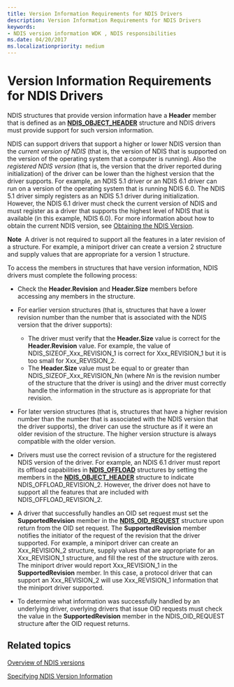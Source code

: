 ```yaml
---
title: Version Information Requirements for NDIS Drivers
description: Version Information Requirements for NDIS Drivers
keywords:
- NDIS version information WDK , NDIS responsibilities
ms.date: 04/20/2017
ms.localizationpriority: medium
---
```


# Version Information Requirements for NDIS Drivers





NDIS structures that provide version information have a **Header** member that is defined as an [**NDIS\_OBJECT\_HEADER**](/windows-hardware/drivers/ddi/ntddndis/ns-ntddndis-_ndis_object_header) structure and NDIS drivers must provide support for such version information.

NDIS can support drivers that support a higher or lower NDIS version than the *current version of NDIS* (that is, the version of NDIS that is supported on the version of the operating system that a computer is running). Also the *registered NDIS version* (that is, the version that the driver reported during initialization) of the driver can be lower than the highest version that the driver supports. For example, an NDIS 5.1 driver or an NDIS 6.1 driver can run on a version of the operating system that is running NDIS 6.0. The NDIS 5.1 driver simply registers as an NDIS 5.1 driver during initialization. However, the NDIS 6.1 driver must check the current version of NDIS and must register as a driver that supports the highest level of NDIS that is available (in this example, NDIS 6.0). For more information about how to obtain the current NDIS version, see [Obtaining the NDIS Version](obtaining-the-ndis-version.md).

**Note**  A driver is not required to support all the features in a later revision of a structure. For example, a miniport driver can create a version 2 structure and supply values that are appropriate for a version 1 structure.

 

To access the members in structures that have version information, NDIS drivers must complete the following process:

-   Check the **Header.Revision** and **Header.Size** members before accessing any members in the structure.

-   For earlier version structures (that is, structures that have a lower revision number than the number that is associated with the NDIS version that the driver supports):
    -   The driver must verify that the **Header.Size** value is correct for the **Header.Revision** value. For example, the value of NDIS\_SIZEOF\_Xxx\_REVISION\_1 is correct for Xxx\_REVISION\_1 but it is too small for Xxx\_REVISION\_2.
    -   The **Header.Size** value must be equal to or greater than NDIS\_SIZEOF\_Xxx\_REVISION\_Nn (where *Nn* is the revision number of the structure that the driver is using) and the driver must correctly handle the information in the structure as is appropriate for that revision.
-   For later version structures (that is, structures that have a higher revision number than the number that is associated with the NDIS version that the driver supports), the driver can use the structure as if it were an older revision of the structure. The higher version structure is always compatible with the older version.

-   Drivers must use the correct revision of a structure for the registered NDIS version of the driver. For example, an NDIS 6.1 driver must report its offload capabilities in [**NDIS\_OFFLOAD**](/windows-hardware/drivers/ddi/ntddndis/ns-ntddndis-_ndis_offload) structures by setting the members in the [**NDIS\_OBJECT\_HEADER**](/windows-hardware/drivers/ddi/ntddndis/ns-ntddndis-_ndis_object_header) structure to indicate NDIS\_OFFLOAD\_REVISION\_2. However, the driver does not have to support all the features that are included with NDIS\_OFFLOAD\_REVISION\_2.

-   A driver that successfully handles an OID set request must set the **SupportedRevision** member in the [**NDIS\_OID\_REQUEST**](/windows-hardware/drivers/ddi/ndis/ns-ndis-_ndis_oid_request) structure upon return from the OID set request. The **SupportedRevision** member notifies the initiator of the request of the revision that the driver supported. For example, a miniport driver can create an Xxx\_REVISION\_2 structure, supply values that are appropriate for an Xxx\_REVISION\_1 structure, and fill the rest of the structure with zeros. The miniport driver would report Xxx\_REVISION\_1 in the **SupportedRevision** member. In this case, a protocol driver that can support an Xxx\_REVISION\_2 will use Xxx\_REVISION\_1 information that the miniport driver supported.

-   To determine what information was successfully handled by an underlying driver, overlying drivers that issue OID requests must check the value in the **SupportedRevision** member in the NDIS\_OID\_REQUEST structure after the OID request returns.

## Related topics


[Overview of NDIS versions](overview-of-ndis-versions.md)

[Specifying NDIS Version Information](specifying-ndis-version-information.md)

 

